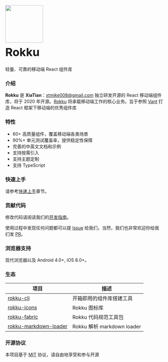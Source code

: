 <div class="card">
  <div class="rokku-doc-intro">
    <img class="rokku-doc-intro__logo" style="width: 120px; height: 120px;" src="http://47.116.3.37/image/logo.png">
    <h2 style="margin: 0; font-size: 36px; line-height: 60px;">Rokku</h2>
    <p>轻量、可靠的移动端 React 组件库</p>
  </div>
</div>

### 介绍

**Rokku** 是 **XiaTian**：<xtmike008@gmail.com> 独立研发开源的 React 移动端组件库，将于 2020 年开源。[Rokku]() 将承载移动端工作的核心业务。旨于参照 [Vant](https://vant-contrib.gitee.io/vant) 打造 React 框架下移动端的优秀组件库

### 特性

- 60+ 高质量组件，覆盖移动端各类场景
- 90%+ 单元测试覆盖率，提供稳定性保障
- 完善的中英文文档和示例
- 支持按需引入
- 支持主题定制
- 支持 TypeScript

### 快速上手

请参考[快速上手](#/zh-CN/quickstart)章节。

### 贡献代码

修改代码请阅读我们的[开发指南](#/zh-CN/contribution)。

使用过程中发现任何问题都可以提 [Issue](https://github.com/youzan/vant/issues) 给我们，当然，我们也非常欢迎你给我们发 [PR](https://github.com/youzan/vant/pulls)。

### 浏览器支持

现代浏览器以及 Android 4.0+, iOS 8.0+。

### 生态

| 项目 | 描述 |
| --- | --- |
| [rokku-cli](https://github.com/youzan/vant/tree/dev/packages/vant-cli) | 开箱即用的组件库搭建工具 |
| [rokku-icons](https://github.com/youzan/vant/tree/dev/packages/vant-icons) | Rokku 图标库 |
| [rokku-fabric](https://github.com/youzan/vant/tree/dev/packages/vant-icons) | Rokku 代码规范工具包 |
| [rokku-markdown-loader](https://github.com/youzan/vant/tree/dev/packages/vant-icons) | Rokku 解析 markdown loader |

### 开源协议

本项目基于 [MIT](https://zh.wikipedia.org/wiki/MIT%E8%A8%B1%E5%8F%AF%E8%AD%89) 协议，请自由地享受和参与开源
